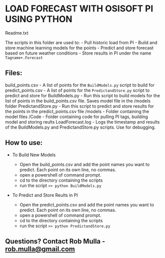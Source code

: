 # LOAD FORECAST WITH OSISOFT PI USING PYTHON
Readme.txt

The scripts in this folder are used to:
	- Pull historic load from PI
	- Build and store machine learning models for the points
	- Predict and store forecast based on future weather conditions
	- Store results in PI under the name `Tagname+.Forecast`

## Files:

build_points.csv - A list of points for the `BuildModels.py` script to build for
predict_points.csv - A list of points for the `PredictandStore.py` script to predict and store for
BuildModels.py - Run this script to build models for the list of points in the build_points.csv file. Saves model file in the /models folder
PredictandStore.py - Run this script to predict and store results for the points in the predict_points.csv file
/models - Folder containing the model files
/Code - Folder containing code for pulling PI tags, building model and storing reults
LoadForecast.log - Logs the timestamp and results of the BuildModels.py and PredictandStore.py scripts. Use for debugging.

## How to use:
- To Build New Models
	- Open the build_points.csv and add the point names you want to predict. Each point on its own line, no commas.
	- open a powershell of command prompt.
	- cd to the directory containing the scripts
	- run the script
	  `>> python BuildModels.py`


- To Predict and Store Reults in PI
	- Open the predict_points.csv and add the point names you want to predict. Each point on its own line, no commas.
	- open a powershell of command prompt.
	- cd to the directory containing the scripts
	- run the script
	  `>> python PredictandStore.py`

## Questions? Contact Rob Mulla - rob.mulla@gmail.com


